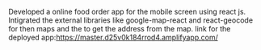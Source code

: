 Developed a online food order app for the mobile screen using react js.
Intigrated the external libraries like google-map-react and react-geocode for then maps and the to get the address from the map.
link for the deployed app:https://master.d25v0k184rrod4.amplifyapp.com/
